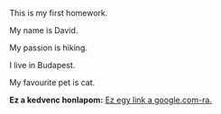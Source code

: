 
<p>This is my first homework.</p>
<p>My name is David.</p>
<p>My passion is hiking.</p>
<p>I live in Budapest.</p>
<p>My favourite pet is cat.</p>


<b>Ez a kedvenc honlapom:</b>
<a href="http://www.google.com">Ez egy link a google.com-ra.</a>

